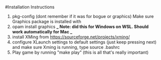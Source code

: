 #Installation Instructions

1. pkg-config (dont remember if it was for bogue or graphics)
   Make sure Graphics package is installed with
2. opam install graphics
   **_ Note: did this for Windows on WSL. Should work automatically for Mac _**
3. install XMing from https://sourceforge.net/projects/xming/
4. configure XLaunch settings to default settings (just keep pressing next)
and make sure Xming is running, type source .bashrc
5. Play game by running "make play" (this is all that's really important)